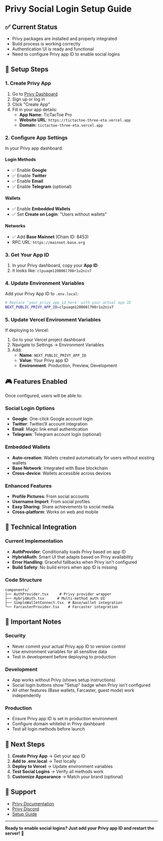 # Privy Social Login Setup Guide

## ✅ Current Status
- Privy packages are installed and properly integrated
- Build process is working correctly
- Authentication UI is ready and functional
- Need to configure Privy app ID to enable social logins

## 🚀 Setup Steps

### 1. Create Privy App
1. Go to [Privy Dashboard](https://dashboard.privy.io/)
2. Sign up or log in
3. Click "Create App"
4. Fill in your app details:
   - **App Name**: TicTacToe Pro
   - **Website URL**: `https://tictactoe-three-eta.vercel.app`
   - **Domain**: `tictactoe-three-eta.vercel.app`

### 2. Configure App Settings
In your Privy app dashboard:

#### Login Methods
- ✅ Enable **Google**
- ✅ Enable **Twitter**
- ✅ Enable **Email**
- ✅ Enable **Telegram** (optional)

#### Wallets
- ✅ Enable **Embedded Wallets**
- ✅ Set **Create on Login**: "Users without wallets"

#### Networks
- ✅ Add **Base Mainnet** (Chain ID: 8453)
- RPC URL: `https://mainnet.base.org`

### 3. Get Your App ID
1. In your Privy dashboard, copy your **App ID**
2. It looks like: `clpuaqm120006l708r1u2niv7`

### 4. Update Environment Variables
Add your Privy App ID to `.env.local`:

```bash
# Replace 'your_privy_app_id_here' with your actual app ID
NEXT_PUBLIC_PRIVY_APP_ID=clpuaqm120006l708r1u2niv7
```

### 5. Update Vercel Environment Variables
If deploying to Vercel:
1. Go to your Vercel project dashboard
2. Navigate to Settings → Environment Variables
3. Add:
   - **Name**: `NEXT_PUBLIC_PRIVY_APP_ID`
   - **Value**: Your Privy app ID
   - **Environment**: Production, Preview, Development

## 🎮 Features Enabled

Once configured, users will be able to:

### Social Login Options
- **Google**: One-click Google account login
- **Twitter**: Twitter/X account integration
- **Email**: Magic link email authentication
- **Telegram**: Telegram account login (optional)

### Embedded Wallets
- **Auto-creation**: Wallets created automatically for users without existing wallets
- **Base Network**: Integrated with Base blockchain
- **Cross-device**: Wallets accessible across devices

### Enhanced Features
- **Profile Pictures**: From social accounts
- **Username Import**: From social profiles
- **Easy Sharing**: Share achievements to social media
- **Cross-platform**: Works on web and mobile

## 🔧 Technical Integration

### Current Implementation
- **AuthProvider**: Conditionally loads Privy based on app ID
- **HybridAuth**: Smart UI that adapts based on Privy availability
- **Error Handling**: Graceful fallbacks when Privy isn't configured
- **Build Safety**: No build errors when app ID is missing

### Code Structure
```
components/
├── AuthProvider.tsx     # Privy provider wrapper
├── HybridAuth.tsx      # Multi-method auth UI
├── SimpleWalletConnect.tsx  # Base/wallet integration
└── FarcasterProvider.tsx    # Farcaster integration
```

## 🚨 Important Notes

### Security
- Never commit your actual Privy app ID to version control
- Use environment variables for all sensitive data
- Test in development before deploying to production

### Development
- App works without Privy (shows setup instructions)
- Social login buttons show "Setup" badge when Privy isn't configured
- All other features (Base wallets, Farcaster, guest mode) work independently

### Production
- Ensure Privy app ID is set in production environment
- Configure domain whitelist in Privy dashboard
- Test all login methods before launch

## 🎯 Next Steps

1. **Create Privy App** → Get your app ID
2. **Add to .env.local** → Test locally
3. **Deploy to Vercel** → Update environment variables
4. **Test Social Logins** → Verify all methods work
5. **Customize Appearance** → Match your brand (optional)

## 🤝 Support

- [Privy Documentation](https://docs.privy.io/)
- [Privy Discord](https://discord.gg/privy)
- [Setup Guide](https://docs.privy.io/basics/react/setup)

---

**Ready to enable social logins? Just add your Privy app ID and restart the server!** 🚀